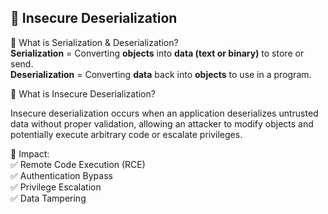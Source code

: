 ## 📌 Insecure Deserialization 
🔹 What is Serialization & Deserialization? <br>
**Serialization** = Converting **objects** into **data (text or binary)** to store or send. <br>
**Deserialization** = Converting **data** back into **objects** to use in a program.

📌 What is Insecure Deserialization?

Insecure deserialization occurs when an application deserializes untrusted data without proper validation, allowing an attacker to modify objects and potentially execute arbitrary code or escalate privileges.

🚨 Impact: <br>
✅ Remote Code Execution (RCE) <br>
✅ Authentication Bypass <br>
✅ Privilege Escalation <br>
✅ Data Tampering


